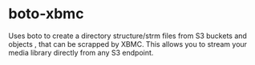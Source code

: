 boto-xbmc
=========

Uses boto to create a directory structure/strm files from S3 buckets and objects , that can be scrapped by XBMC. This allows you to stream your media library directly from any S3 endpoint.
